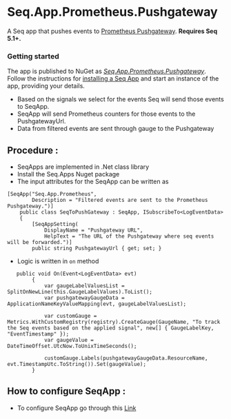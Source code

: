 # Seq.App.Prometheus.Pushgateway

A Seq app that pushes events to [Prometheus Pushgateway](https://github.com/prometheus/pushgateway). **Requires Seq 5.1+.**

### Getting started

The app is published to NuGet as [_Seq.App.Prometheus.Pushgateway_](https://nuget.org/packages/Seq.App.Prometheus.Pushgateway). Follow the instructions for [installing a Seq App](https://docs.getseq.net/docs/installing-seq-apps) and start an instance of the app, providing your details.
* Based on the signals we select for the events Seq will send those events to SeqApp.
* SeqApp will send Prometheus counters for those events to the PushgatewayUrl.
* Data from filtered events are sent through gauge to the Pushgateway

## Procedure :
* SeqApps are implemented in .Net class library
* Install the Seq.Apps Nuget package
* The input attributes for the SeqApp can be written as 
```query
[SeqApp("Seq.App.Prometheus",
        Description = "Filtered events are sent to the Prometheus Pushgateway.")]
    public class SeqToPushGateway : SeqApp, ISubscribeTo<LogEventData>
    {
        [SeqAppSetting(
            DisplayName = "Pushgateway URL",
            HelpText = "The URL of the Pushgateway where seq events will be forwarded.")]
        public string PushgatewayUrl { get; set; }
```
* Logic is written in `on` method
```query
   public void On(Event<LogEventData> evt)
        {
            var gaugeLabelValuesList = SplitOnNewLine(this.GaugeLabelValues).ToList();
            var pushgatewayGaugeData = ApplicationNameKeyValueMapping(evt, gaugeLabelValuesList);

            var customGauge = Metrics.WithCustomRegistry(registry).CreateGauge(GaugeName, "To track the Seq events based on the applied signal", new[] { GaugeLabelKey, "EventTimestamp" });
            var gaugeValue = DateTimeOffset.UtcNow.ToUnixTimeSeconds();
         
            customGauge.Labels(pushgatewayGaugeData.ResourceName, evt.TimestampUtc.ToString()).Set(gaugeValue);
        }
 ```
 ## How to configure SeqApp :
 * To configure SeqApp go through this [Link]( https://docs.getseq.net/docs/installing-seq-apps)


